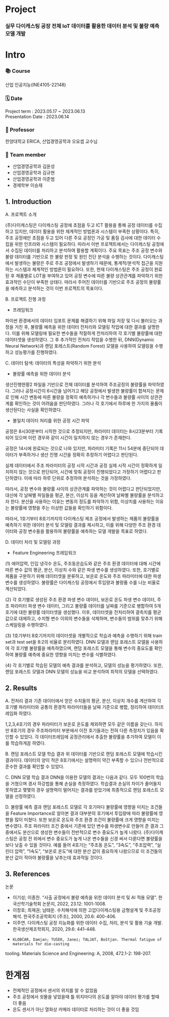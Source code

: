 # Project
### 실무 다이캐스팅 공장 전체 IoT 데이터를 활용한 데이터 분석 및 불량 예측 모델 개발

# Intro 
### 📚 Course
산업 인공지능(INE4105-22148) </br>
### 🗓️ Date 
Project term : 2023.05.17 ~ 2023.06.13 </br>
Presentation Date : 2023.06.14 </br>
### :man: Professor 
  한양대학교 ERICA, 산업경영공학과 오요셉 교수님 
### 👥 Team member 
  * 산업경영공학과 김윤성
  * 산업경영공학과 김규현
  * 산업경영공학과 이준범
  * 경제학부 이승재

## 1.  Introduction
A.	프로젝트 소개

(주)다이캐스팅은 다이캐스팅 공정에 초점을 두고 ICT 활용을 통해 공정 데이터를 수집하고 있지만, 데이터 활용을 위한 체계적인 방법론과 시스템이 부족한 상황이다. 특히, 주조 공정에만 초점을 두고 있어 다른 주요 공정인 가공 및 품질 검사에 대한 데이터 수집을 위한 인프라와 시스템이 필요하다. 따라서 이번 프로젝트에서는 다이캐스팅 공정에서 수집된 데이터를 처리하고 분석하여 활용할 계획이다. 주요 목표는 주조 공정 변수와 불량 데이터를 기반으로 한 불량 판정 및 원인 진단 분석을 수행하는 것이다. 다이캐스팅에서 발생하는 불량은 주로 주조 공정에서 발생하기 때문에, 통계적/분석적 접근을 지원하는 시스템과 체계적인 방법론이 필요하다. 또한, 현재 다이캐스팅은 주조 공정이 완료된 후 제품별로 LOT을 부여하고 있어 공정 변수에 따른 불량 상관관계를 파악하기 위한 효과적인 수단이 부족한 상태다. 따라서 주어진 데이터를 기반으로 주조 공정의 불량률을 예측하고 분석하는 것이 이번 프로젝트의 목표이다.

B.	프로젝트 진행 과정

-	프레임워크
 
파이썬 환경에서의 데이터 임포트 문제를 해결하기 위해 파일 저장 및 다시 불러오는 과정을 거친 후, 불량률 예측을 위한 데이터 전처리와 모델링 작업에 대한 결과를 설명한다. 이를 위해 모델링에 필요한 변수들을 적절하게 전처리하여 각 호기별 불량률에 대한 데이터셋을 생성하였다. 그 후 추가적인 전처리 작업을 수행한 뒤, DNN(Dynamic Neural Network)과 랜덤 포레스트(Random Forest) 모델을 사용하여 모델링을 수행하고 성능평가를 진행하였다.

C.	데이터 탐색: 데이터의 특성을 파악하기 위한 분석

-	불량률 예측을 위한 데이터 분석
 
생산진행현황2 파일을 기반으로 전체 데이터를 분석하여 주조공정의 불량률을 파악하였다. 그러나 공정시간이 6시간을 넘어가고 해당 공정에서 발생한 불량률이 합쳐지는 문제로 인해 시간 변동에 따른 불량을 정확히 예측하거나 각 변수들과 불량률 사이의 상관관계를 확인하는 것이 어려움을 판단하였다. 그러나 각 호기에서 하루에 한 가지의 물품이 생산된다는 사실을 확인하였다.
-	불일치 데이터 처리를 위한 공정 시간 파악
 

공정은 8시30분부터 시작한 것으로 추정되지만, 파라미터 데이터는 8시23분부터 기록되어 있으며 이런 경우와 같이 시간이 일치하지 않는 경우가 존재한다.

 

공정은 14시에 완료되는 것으로 나와 있지만, 파라미터 기록은 11시 54분에 중단되어 데이터가 부족하거나 생산 진행 시간을 정확히 추정하기 어렵다고 판단된다.

실제 데이터에서 주조 파라미터의 공정 시작 시간과 공정 실제 시작 시간이 정확하게 일치하지 않는 것으로 판단되어, 시간에 맞춰 공정이 진행되었다고 가정하기 어렵다고 판단하였다. 이에 따라 하루 단위로 추정하여 분석하는 것을 가정하였다.

따라서, 공정 변수와 불량률 사이의 상관관계를 파악하는 것이 어렵다고 판단되었지만, 대신에 각 날짜별 파일들을 평균, 분산, 이상치 등을 계산하여 날짜별 불량률을 분석하고자 한다. 분산을 사용하는 이유는 변동의 정도를 파악하기 위함, 이상치를 사용하는 이유는 불량률에 영향을 주는 이상한 값들을 확인하기 위함이다.

따라서, 1호기부터 8호기까지의 다이캐스팅 제조 공정에서 발생하는 제품의 불량률을 예측하기 위한 데이터 분석 및 모델링 결과를 제시하고, 이를 위해 다양한 주조 환경 데이터와 공정 변수들을 활용하여 불량률을 예측하는 모델 개발을 목표로 하였다.

D.	데이터 처리 및 모델링 과정

-	Feature Engineering 프레임워크
 

(1)	에어압력, 인입 냉각수 온도, 주조동온습도와 같은 주조 환경 데이터에 대해 시간에 따른 변수 값의 평균, 분산, 이상치 수와 같은 파생 변수를 생성하였다. 또한, 호기별로 제품을 구분하기 위해 데이터셋을 분류하고, 보온로 온도와 주조 파라미터에 대한 파생 변수를 생성하였다. 불량률은 다이캐스팅 공정에서 투입량과 불량품 수를 나눈 비율로 계산되었다.

(2)	각 호기별로 생성된 주조 환경 파생 변수 데이터, 보온로 온도 파생 변수 데이터, 주조 파라미터 파생 변수 데이터, 그리고 불량률 데이터를 날짜를 기준으로 병합하여 5개 호기에 대한 불량률 데이터셋을 생성했다. 이후, 데이터셋을 전처리하여 결측치를 평균값으로 대체하고, 수치형 변수 이외의 변수들을 삭제하며, 변수들의 범위를 맞추기 위해 스케일링을 수행하였다.

(3)	1호기부터 8호기까지의 데이터셋을 개별적으로 학습과 예측을 수행하기 위해 train set과 test set을 8:2의 비율로 분리하였다. DNN 모델과 랜덤 포레스트 모델을 사용하여 각 호기별 불량률을 예측하였으며, 랜덤 포레스트 모델을 통해 변수의 중요도를 확인하여 불량률 예측에 중요한 영향을 미치는 변수를 식별하였다.

(4)	각 호기별로 학습된 모델의 예측 결과를 분석하고, 모델의 성능을 평가하였다. 또한, 랜덤 포레스트 모델과 DNN 모델의 성능을 비교 분석하여 최적의 모델을 선택하였다.



## 2.	Results 
A.	전처리 결과
기존 데이터에서 얻은 수치들의 평균, 분산, 이상치 개수를 계산하여 각 호기별 파라미터와 공통의 환경적 파라미터들을 날짜 기준으로 병합, 정리하여 데이터프레임화 하였다.

1,2,3,4호기의 경우 파라미터가 보온로 온도를 제외하면 모두 같은 이름을 갖는다. 하지만 8호기의 경우 주조파라미터 부분에서 이전 호기들과는 전혀 다른 측정치가 있음을 확인할 수 있었다. 각 데이터프레임에 공정관리에서 추출한 불량률을 추가하여 모델이 이를 학습하게끔 하였다. 

B.	랜덤 포레스트 모델 학습 결과
위 데이터를 기반으로 랜덤 포레스트 모델에 학습시킨 결과이다. 데이터의 양이 적은 8호기에서는 설명력이 약간 부족할 수 있으나 전반적으로 준수한 결과를 확인할 수 있었다.

C.	DNN 모델 학습 결과
DNN을 이용한 모델의 결과는 다음과 같다. 모두 100번의 학습을 거쳤으며 경사 하강법을 통해 손실을 측정하였다. 학습결과 손실의 차이가 줄어들지 못하였고 몇몇의 경우 설명력이 떨어지는 결과를 받았기에 최종적으로 랜덤 포레스트 모델을 선정하였다.

D.	불량률 예측 결과
랜덤 포레스트 모델로 각 호기마다 불량률에 영향을 미치는 조건들을 Feature Importance로 알아본 결과 대부분의 호기에서 투입량에 따라 불량률에 영향을 많이 미쳤다. 또한 보온로 온도와 주조 환경 조건이 불량률에 크게 영향을 미치는 변수였다. 주조 파라미터 조건 중에서 기존에 있던 변수를 파생변수로 만들어 준 결과 그 중에서도 분산으로 생성한 변수들이 전반적으로 변수 중요도가 높게 나왔다. 
(주)다이캐스팅은 공정 전 위에서 변수 중요도가 높게 나온 변수들을 신경 써서 다룬다면 불량률을 보다 낮출 수 있을 것이다. 예를 들어 4호기는 “주조동 온도”, “3속도”, “주조압력”, “실린더 압력”, “1속도”, “보온로 온도”에 대한 분산 값이 중요하게 나왔으므로 이 조건들의 분산 값이 작아야 불량률을 낮추는데 효과적일 것이다.


## 3. References
논문
-   이기성; 이종찬. “사출 공정에서 불량 예측을 위한 데이터 분석 및 AI 적용 모델”. 
한국산학기술학회 논문지, 2022, 23.12: 1001-1008.
-   이창호; 최재권; 남태운. 수치해석에 의한 고압다이캐스팅용 금형설계 및 
주조공정해석. 한국주조공학회지 (주조), 2000, 20.6: 400-406.
-   이주연. 다이캐스팅 공정 지능화를 위한 데이터 수집, 처리, 분석 및 활용 기술 
개발. 한국생산제조학회지, 2020, 29.6: 441-448.
-     KLOBČAR, Damjan; TUŠEK, Janez; TALJAT, Boštjan. Thermal fatigue of materials for die-casting 
tooling. Materials Science and Engineering: A, 2008, 472.1-2: 198-207.


# 한계점
- 전체적인 공정에서 센서의 위치를 알 수 없었음
- 주조 공정에서 쇳물을 넣었을때 틀 위치마다의 온도를 알아야 데이터 평가를 할때 더 좋음
- 온도 센서가 아닌 열화상 카메라 데이터로 처리하는 것이 더 좋을 것임
